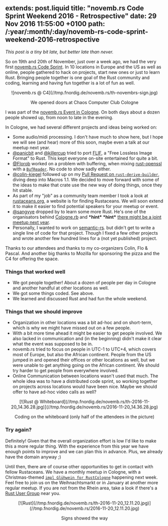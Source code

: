 extends: post.liquid
title: "novemb.rs Code Sprint Weekend 2016 - Retrospective"
date: 29 Nov 2016 11:55:00 +0100
path: /:year/:month/:day/novemb-rs-code-sprint-weekend-2016-retrospective
---

*This post is a tiny bit late, but better late than never.*

So on 19th and 20th of November, just over a week ago, we had the very first [novemb.rs Code Sprint](http://novemb.rs/).
In 10 locations in Europe and the US as well as online, people gathered to hack on projects, start new ones or just to learn Rust.
Bringing people together is one goal of the Rust community and coding, learning and having fun together is a lot of fun as well.

<center>
![novemb.rs @ C4](//tmp.fnordig.de/novemb.rs/th-novembrs-sign.jpg)
<p>We opened doors at Chaos Computer Club Cologne</p>
</center>

I was part of the [novemb.rs Event in Cologne](http://rust.cologne/2016/11/19/novemb-rs.html).
On both days about a dozen people showed up, from noon to late in the evening.

In Cologne, we had several different projects and ideas being worked on:

* Some audio/midi processing. I don't have much to show here, but I hope we will see (and hear) more of this soon, maybe even a talk at our meetup next year.
* [@panicbit](https://github.com/panicbit) and [@killercup](https://github.com/killercup) tried to port [FLIF](http://flif.info/), a "Free Lossless Image Format" to Rust. This kept everyone on-site entertained for quite a bit.
* [@Florob](https://github.com/Florob/rust-xmpp) worked on a problem with buffering, when mixing [rust-openssl](https://github.com/sfackler/rust-openssl) with a [`BufReader`](https://doc.rust-lang.org/stable/std/io/struct.BufReader.html). No code to show sadly either.
* [@colin-kiegel](https://github.com/colin-kiegel) followed up on my [Pull Request on `rust-derive-builder`](https://github.com/colin-kiegel/rust-derive-builder/pull/28), diving deep into Macros 1.1. We decided to move forward with some of the ideas to make that crate use the new way of doing things, once they hit stable.
* As part of my "job" as a community team member I took a look at [rustaceans.org](http://rustaceans.org/), a website is for finding Rustaceans. We will soon extend it to make it easier to find potential speakers for your meetup or event.
* [@sangyye](https://twitter.com/sangyye) dropped by to learn some more Rust. He's one of the organisators behind [Cologne.rb](http://cologne.onruby.de/) and **\*hint\* \*hint\*** [there might be a joint meetup next year](https://github.com/Rustaceans/rust-cologne/issues/19).
* Personally, I wanted to work on [semantic-rs](https://github.com/semantic-rs/semantic-rs/). but didn't get to write a single line of code for that project.
Though I fixed a few other projects and wrote another few hundred lines for a (not yet published) project.

Thanks to our attendees and thanks to my co-organizers Colin, Flo & Pascal.
And another big thanks to Mozilla for sponsoring the pizza and the C4 for offering the space.

### Things that worked well

* We got people together! About a dozen of people per day in Cologne and another handful at other locations as well.
* We got some things coded. See above.
* We learned and discussed Rust and had fun the whole weekend.

### Things that we should improve

* Organization in other locations was a bit ad-hoc and on short-term, which is why we might have missed out on a few people.
* With a bit more time ahead it might be easier to get people involved. We also lacked in communication and (in the beginning) didn't make it clear what the event was supposed to be in.
* novemb.rs tried to focus on people in UTC-1 to UTC+4, which covers most of Europe, but also the African continent.
    People from the US jumped in and opened their offices or other locations as well, but we were unable to get anything going on the African continent.
    We should try harder to get people from everywhere involved.
* Online Communication between locations wasn't used that much. The whole idea was to have a distributed code sprint, so working together on projects across locations would have been nice. Maybe we should offer to have ad-hoc video calls as well?

<center>
[![Rust @ Whiteboard](//tmp.fnordig.de/novemb.rs/th-2016-11-20_14.36.28.jpg)](//tmp.fnordig.de/novemb.rs/2016-11-20_14.36.28.jpg)
<p>Coding on the whiteboard (only half of the attendees in the picture)</p>
</center>

### Try again?

Definitely! Given that the overall organization effort is low I'd like to make this a more regular thing.
With the experience from this year we have enough points to improve and we can plan this in advance. Plus, we already have the domain anyway ;)

Until then, there are of course other opportunities to get in contact with fellow Rustaceans.
We have a monthly meetup in Cologne, with a Christmas-themed [`impl Glühwein for RustCologne`](http://rust.cologne/2016/12/07/christmas-maket.html) happening next week.
Feel free to join us on the Weihnachtsmarkt or in January at another more regular meetup.
If you are not from the Rhein area, take a look if there's a [Rust User Group](https://www.rust-lang.org/en-US/user-groups.html) near you.


<center>
[![Rust](//tmp.fnordig.de/novemb.rs/th-2016-11-20_12.11.20.jpg)](//tmp.fnordig.de/novemb.rs/2016-11-20_12.11.20.jpg)
<p>Signs showed the way</p>
</center>
